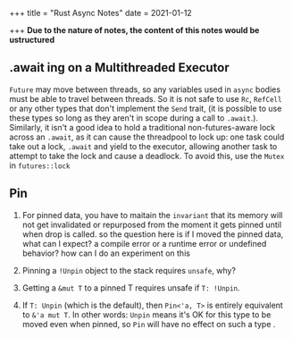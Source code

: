 +++
title = "Rust Async Notes"
date = 2021-01-12

+++
<strong>Due to the nature of notes, the content of this notes would be ustructured</strong>

## .await ing on a Multithreaded Executor <br>
  ```Future``` may move between threads, so any variables used in ```async```
  bodies must be able to travel between threads. So it is not safe to use ```Rc```, ```RefCell``` or any other types that don't implement the ```Send```
  trait, (it is possible to use these types so long as they aren't in scope
  during a call to ```.await```.). Similarly, it isn't a good idea to hold a
  traditional non-futures-aware lock across an ```.await```, as it can cause
  the threadpool to lock up: one task could take out a lock, ```.await``` and yield to the executor, allowing another task to attempt to take the lock and
  cause a deadlock. To avoid this, use the ```Mutex``` in ```futures::lock```

## Pin
1. For pinned data, you have to maitain the ```invariant``` that its memory will not get
invalidated or repurposed from the moment it gets pinned until when drop is called.
so the question here is if I moved the pinned data, what can I expect? a compile error or a
runtime error or undefined behavior? how can I do an experiment on this

2. Pinning a ```!Unpin``` object to the stack requires ```unsafe```, why?

3. Getting a ```&mut T``` to a pinned T requires unsafe if ```T: !Unpin```.

4. If ```T: Unpin``` (which is the default), then ```Pin<'a, T>``` is entirely equivalent to
```&'a mut T```. In other words: ```Unpin``` means it's OK for this type to be moved even when
pinned, so ```Pin``` will have no effect on such a type .
